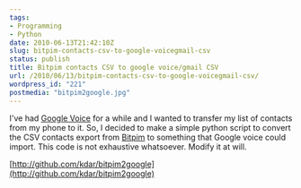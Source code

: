 ```yaml
---
tags:
- Programming
- Python
date: 2010-06-13T21:42:10Z
slug: bitpim-contacts-csv-to-google-voicegmail-csv
status: publish
title: Bitpim contacts CSV to google voice/gmail CSV
url: /2010/06/13/bitpim-contacts-csv-to-google-voicegmail-csv/
wordpress_id: "221"
postmedia: "bitpim2google.jpg"
---
```


I've had [Google Voice](http://www.google.com/googlevoice/about.html) for a while and I wanted to transfer my list of contacts from my phone to it. So, I decided to make a simple python script to convert the CSV contacts export from [Bitpim](http://www.bitpim.org/) to something that Google voice could import. This code is not exhaustive whatsoever. Modify it at will.

[http://github.com/kdar/bitpim2google](http://github.com/kdar/bitpim2google)
